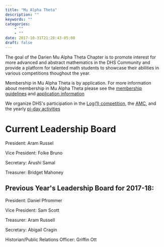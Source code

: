 ```yaml
---
title: "Mu Alpha Theta"
description: ""
keywords: ""
categories: 
    - ""
    - ""
date: 2017-10-31T21:28:43-05:00
draft: false
---
```


The goal of the Darien Mu Alpha Theta Chapter is to promote interest for more advanced and abstract mathematics in the DHS Community and provide a platform for talented math students to showcase their abilities in various competitions thoughout the year.

Membership in Mu Alpha Theta is by application. For more information about membership in Mu Alpha Theta please see the [membership guidelines](/membership/) and [application information](/applications/)

We organize DHS's participation in the [Log(1) competition](http://log1.wamath.net/), the [AMC](https://www.maa.org/math-competitions/amc-1012), and the yearly [pi-day activities](/piday/)

# Current Leadership Board
President: Aram Russel

Vice President: Folke Bruno

Secretary: Arushi Samal

Treasurer: Bridget Mahoney

## Previous Year's Leadership Board for 2017-18:
President: Daniel Pfrommer

Vice President: Sam Scott

Treasurer: Aram Russell

Secretary: Abigail Cragin

Historian/Public Relations Officer: Griffin Ott